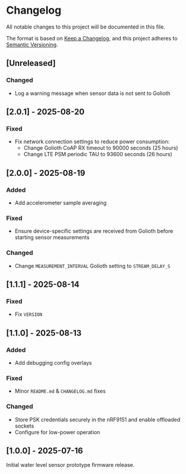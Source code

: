 <!-- SPDX-FileCopyrightText: 2025 Common Ground Electronics <https://cgnd.dev> -->
<!-- SPDX-License-Identifier: Apache-2.0 -->

# Changelog

All notable changes to this project will be documented in this file.

The format is based on [Keep a Changelog](https://keepachangelog.com/en/1.1.0/), and this project adheres to [Semantic Versioning](https://semver.org/spec/v2.0.0.html).

## [Unreleased]

### Changed

- Log a warning message when sensor data is not sent to Golioth

## [2.0.1] - 2025-08-20

### Fixed

- Fix network connection settings to reduce power consumption:
  - Change Golioth CoAP RX timeout to 90000 seconds (25 hours)
  - Change LTE PSM periodic TAU to 93600 seconds (26 hours)

## [2.0.0] - 2025-08-19

### Added

- Add accelerometer sample averaging

### Fixed

- Ensure device-specific settings are received from Golioth before starting sensor measurements

### Changed

- Change `MEASUREMENT_INTERVAL` Golioth setting to `STREAM_DELAY_S`

## [1.1.1] - 2025-08-14

### Fixed

- Fix `VERSION`

## [1.1.0] - 2025-08-13

### Added

- Add debugging config overlays

### Fixed

- Minor `README.md` & `CHANGELOG.md` fixes

### Changed

- Store PSK credentials securely in the nRF9151 and enable offloaded sockets
- Configure for low-power operation

## [1.0.0] - 2025-07-16

Initial water level sensor prototype firmware release.

